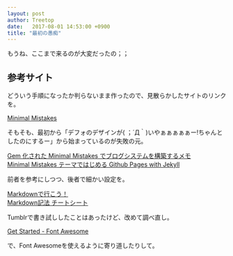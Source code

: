 ```yaml
---
layout: post
author: Treetop
date:   2017-08-01 14:53:00 +0900
title: "最初の愚痴"
---
```

もうね、ここまで来るのが大変だったの；；

## 参考サイト
どういう手順になったか判らないまま作ったので、見散らかしたサイトのリンクを。

[Minimal Mistakes](https://mmistakes.github.io/minimal-mistakes/)  

そもそも、最初から「デフォのデザインが( ；´Д｀)いやぁぁぁぁぁー!ちゃんとしたのにするー」から始まっているのが失敗の元。

[Gem 化された Minimal Mistakes でブログシステムを構築するメモ](http://k11i.biz/blog/2017/01/02/gemified-minimal-mistakes/)  
[Minimal Mistakes テーマではじめる Github Pages with Jekyll](http://k11i.biz/blog/2016/08/11/starting-jekyll-with-Minimal-Mistakes/)

前者を参考にしつつ、後者で細かい設定を。  

[Markdownで行こう！](https://gist.github.com/wate/7072365)  
[Markdown記法 チートシート](https://gist.github.com/mignonstyle/083c9e1651d7734f84c99b8cf49d57fa)

Tumblrで書き試ししたことはあったけど、改めて調べ直し。

[Get Started - Font Awesome](http://fontawesome.io/get-started/)

で、Font Awesomeを使えるように寄り道したりして。
